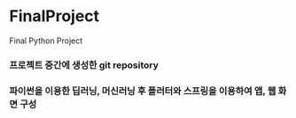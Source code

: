 # FinalProject
Final Python Project

### 프로젝트 중간에 생성한 git repository
### 파이썬을 이용한 딥러닝, 머신러닝 후 플러터와 스프링을 이용하여 앱, 웹 화면 구성
